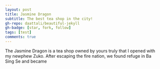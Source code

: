 ```yaml
---
layout: post
title: Jasmine Dragon
subtitle: The best tea shop in the city!
gh-repo: daattali/beautiful-jekyll
gh-badge: [star, fork, follow]
tags: [test]
comments: true
---
```

The Jasmine Dragon is a tea shop owned by yours truly that I opened with my newphew Zuko. After escaping the fire nation, we found refuge in Ba Sing Se and became


